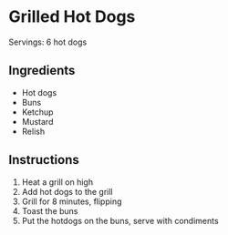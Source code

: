 # Grilled Hot Dogs
Servings: 6 hot dogs

## Ingredients
- Hot dogs
- Buns
- Ketchup
- Mustard
- Relish

## Instructions
1. Heat a grill on high
2. Add hot dogs to the grill
3. Grill for 8 minutes, flipping
4. Toast the buns
5. Put the hotdogs on the buns, serve with condiments

